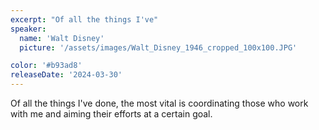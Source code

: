 ```yaml
---
excerpt: "Of all the things I've"
speaker:
  name: 'Walt Disney'
  picture: '/assets/images/Walt_Disney_1946_cropped_100x100.JPG'

color: '#b93ad8'
releaseDate: '2024-03-30'
---
```

Of all the things I've done, the most vital is coordinating those who work with me and aiming their efforts at a certain goal.
